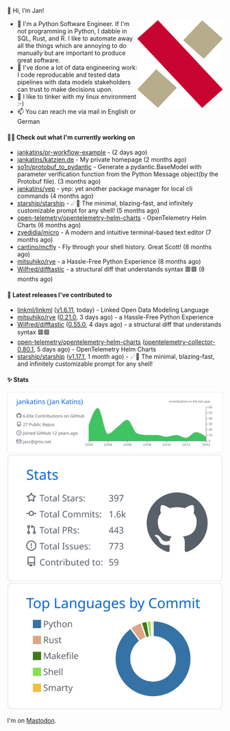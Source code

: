 👋 Hi, I’m Jan!

<img align="right" src="https://raw.githubusercontent.com/kreuzwerkerbot/kreuzwerkerbot/master/assets/xw.png" width="200">

- 🌱 I'm a Python Software Engineer. If I'm not programming in Python, I dabble in SQL, Rust, and R. 
  I like to automate away all the things which are annoying to do manually but are important to produce great software.
- 💪 I've done a lot of data engineering work: I code reproducable and tested data pipelines with 
  data models stakeholders can trust to make decisions upon.
- 💞️ I like to tinker with my linux environment :-)
- 📫 You can reach me via mail in English or German

#### 👩‍💻 Check out what I'm currently working on

- [jankatins/pr-workflow-example](https://github.com/jankatins/pr-workflow-example) -  (2 days ago)
- [jankatins/katzien.de](https://github.com/jankatins/katzien.de) - My private homepage (2 months ago)
- [so1n/protobuf_to_pydantic](https://github.com/so1n/protobuf_to_pydantic) - Generate a pydantic.BaseModel with parameter verification function from the Python Message object(by the Protobuf file). (3 months ago)
- [jankatins/yep](https://github.com/jankatins/yep) - yep: yet another package manager for local cli commands (4 months ago)
- [starship/starship](https://github.com/starship/starship) - ☄🌌️  The minimal, blazing-fast, and infinitely customizable prompt for any shell! (5 months ago)
- [open-telemetry/opentelemetry-helm-charts](https://github.com/open-telemetry/opentelemetry-helm-charts) - OpenTelemetry Helm Charts (6 months ago)
- [zyedidia/micro](https://github.com/zyedidia/micro) - A modern and intuitive terminal-based text editor (7 months ago)
- [cantino/mcfly](https://github.com/cantino/mcfly) - Fly through your shell history. Great Scott! (8 months ago)
- [mitsuhiko/rye](https://github.com/mitsuhiko/rye) - a Hassle-Free Python Experience (8 months ago)
- [Wilfred/difftastic](https://github.com/Wilfred/difftastic) - a structural diff that understands syntax 🟥🟩 (8 months ago)

#### 🔭 Latest releases I've contributed to

- [linkml/linkml](https://github.com/linkml/linkml) ([v1.6.11](https://github.com/linkml/linkml/releases/tag/v1.6.11), today) - Linked Open Data Modeling Language
- [mitsuhiko/rye](https://github.com/mitsuhiko/rye) ([0.21.0](https://github.com/mitsuhiko/rye/releases/tag/0.21.0), 3 days ago) - a Hassle-Free Python Experience
- [Wilfred/difftastic](https://github.com/Wilfred/difftastic) ([0.55.0](https://github.com/Wilfred/difftastic/releases/tag/0.55.0), 4 days ago) - a structural diff that understands syntax 🟥🟩
- [open-telemetry/opentelemetry-helm-charts](https://github.com/open-telemetry/opentelemetry-helm-charts) ([opentelemetry-collector-0.80.1](https://github.com/open-telemetry/opentelemetry-helm-charts/releases/tag/opentelemetry-collector-0.80.1), 5 days ago) - OpenTelemetry Helm Charts
- [starship/starship](https://github.com/starship/starship) ([v1.17.1](https://github.com/starship/starship/releases/tag/v1.17.1), 1 month ago) - ☄🌌️  The minimal, blazing-fast, and infinitely customizable prompt for any shell!


#### ✨ Stats

  [![](https://raw.githubusercontent.com/jankatins/jankatins/master/profile-summary-card-output/github/0-profile-details.svg)](https://github.com/vn7n24fzkq/github-profile-summary-cards)
  [![](https://raw.githubusercontent.com/jankatins/jankatins/master/profile-summary-card-output/github/3-stats.svg)](https://github.com/vn7n24fzkq/github-profile-summary-cards)
  [![](https://raw.githubusercontent.com/jankatins/jankatins/master/profile-summary-card-output/github/2-most-commit-language.svg)](https://github.com/vn7n24fzkq/github-profile-summary-cards)

I'm on <a rel="me" href="https://fosstodon.org/@jankatins">Mastodon</a>.
